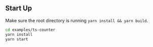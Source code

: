 ## Start Up

Make sure the root directory is running `yarn install && yarn build`.

```bash
cd examples/ts-counter
yarn install
yarn start
```
